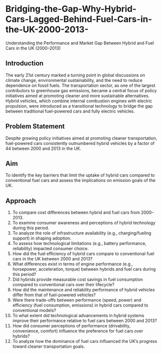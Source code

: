 # Bridging-the-Gap-Why-Hybrid-Cars-Lagged-Behind-Fuel-Cars-in-the-UK-2000-2013-
Understanding the Performance and Market Gap Between Hybrid and Fuel Cars in the UK (2000–2013)

## Introduction
The early 21st century marked a turning point in global discussions on climate change, environmental sustainability, and the need to reduce dependence on fossil fuels. The transportation sector, as one of the largest contributors to greenhouse gas emissions, became a central focus of policy initiatives aimed at promoting cleaner and more sustainable alternatives. Hybrid vehicles, which combine internal combustion engines with electric propulsion, were introduced as a transitional technology to bridge the gap between traditional fuel-powered cars and fully electric vehicles.  

## Problem Statement
Despite growing policy initiatives aimed at promoting cleaner transportation, fuel-powered cars consistently outnumbered hybrid vehicles by a factor of 44 between 2000 and 2013 in the UK.

## Aim
To identify the key barriers that limit the uptake of hybrid cars compared to conventional fuel cars and assess the implications on emission goals of the UK.

## Approach
1.	To compare cost differences between hybrid and fuel cars from 2000–2013.
2.	To examine consumer awareness and perceptions of hybrid technology during this period.
3.	To analyze the role of infrastructure availability (e.g., charging/fueling support) in shaping adoption.
4.	To assess how technological limitations (e.g., battery performance, reliability) impacted consumer choice.
5.	How did the fuel efficiency of hybrid cars compare to conventional fuel cars in the UK between 2000 and 2013?
6.	What differences exist in terms of engine performance (e.g., horsepower, acceleration, torque) between hybrids and fuel cars during this period?
7.	Did hybrids provide measurable cost savings in fuel consumption compared to conventional cars over their lifecycle?
8.	How did the maintenance and reliability performance of hybrid vehicles differ from that of fuel-powered vehicles?
9.	Were there trade-offs between performance (speed, power) and efficiency (fuel consumption, emissions) in hybrid cars compared to conventional models?
10.	To what extent did technological advancements in hybrid systems improve their performance relative to fuel cars between 2000 and 2013?
11.	How did consumer perceptions of performance (drivability, convenience, comfort) influence the preference for fuel cars over hybrids?
12.	To analyze how the dominance of fuel cars influenced the UK’s progress toward cleaner transportation goals.

